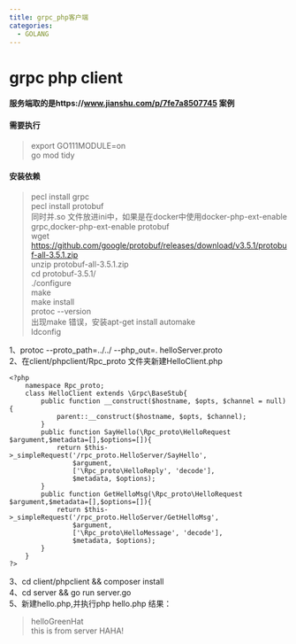 ```yaml
---
title: grpc_php客户端
categories:
  - GOLANG
---
```

# grpc php client 
**服务端取的是https://www.jianshu.com/p/7fe7a8507745 案例**  


#### 需要执行
> export GO111MODULE=on  
go mod tidy
#### 安装依赖
>pecl install grpc  
pecl install protobuf  
同时并.so 文件放进ini中，如果是在docker中使用docker-php-ext-enable grpc,docker-php-ext-enable protobuf  
wget https://github.com/google/protobuf/releases/download/v3.5.1/protobuf-all-3.5.1.zip  
unzip protobuf-all-3.5.1.zip  
cd protobuf-3.5.1/  
./configure  
make  
make install  
protoc --version  
出现make 错误，安装apt-get install automake  
ldconfig  

1、protoc --proto_path=../../ --php_out=. helloServer.proto  
2、在client/phpclient/Rpc_proto 文件夹新建HelloClient.php  

    <?php
		namespace Rpc_proto;
		class HelloClient extends \Grpc\BaseStub{
			public function __construct($hostname, $opts, $channel = null) {
				parent::__construct($hostname, $opts, $channel);
			}
			public function SayHello(\Rpc_proto\HelloRequest $argument,$metadata=[],$options=[]){
				return $this->_simpleRequest('/rpc_proto.HelloServer/SayHello',
					$argument,
					['\Rpc_proto\HelloReply', 'decode'],
					$metadata, $options);
			}
			public function GetHelloMsg(\Rpc_proto\HelloRequest $argument,$metadata=[],$options=[]){
				return $this->_simpleRequest('/rpc_proto.HelloServer/GetHelloMsg',
					$argument,
					['\Rpc_proto\HelloMessage', 'decode'],
					$metadata, $options);
			}
		}
	?>
3、cd client/phpclient && composer install  
4、cd server && go run server.go  
5、新建hello.php,并执行php hello.php
结果：
> helloGreenHat  
this is from server HAHA!